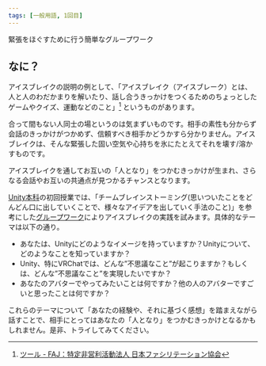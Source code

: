 ```yaml
---
tags: [一般用語, 1回目]
---
```


緊張をほぐすために行う簡単なグループワーク

## なに？

アイスブレイクの説明の例として、「アイスブレイク（アイスブレーク）とは、人と人のわだかまりを解いたり、話し合うきっかけをつくるためのちょっとしたゲームやクイズ、運動などのこと」[^1] というものがあります。

合って間もない人同士の場というのは気まずいものです。相手の素性も分からず会話のきっかけがつかめず、信頼すべき相手かどうかすら分かりません。アイスブレイクは、そんな緊張した固い空気や心持ちを氷にたとえてそれを壊す/溶かすものです。

アイスブレイクを通してお互いの「人となり」をつかむきっかけが生まれ、さらなる会話やお互いの共通点が見つかるチャンスとなります。

[Unity本科](/docs/索引/STU/Unity本科)の初回授業では、「チームブレインストーミング(思いついたことをどんどん口に出していくことで、様々なアイデアを出していく手法のこと)」を参考にした[グループワーク](/docs/索引/か行/グループワーク)によりアイスブレイクの実践を試みます。具体的なテーマは以下の通り。

- あなたは、Unityにどのようなイメージを持っていますか？Unityについて、どのようなことを知っていますか？
- Unity、特にVRChatでは、どんな”不思議なこと”が起こりますか？もしくは、どんな”不思議なこと”を実現したいですか？
- あなたのアバターでやってみたいことは何ですか？他の人のアバターですごいと思ったことは何ですか？

これらのテーマについて「あなたの経験や、それに基づく感想」を踏まえながら話すことで、相手にとってはあなたの「人となり」をつかむきっかけとなるかもしれません。是非、トライしてみてください。

[^1]: [ツール - FAJ：特定非営利活動法人 日本ファシリテーション協会](https://www.faj.or.jp/facilitation/tools/)
